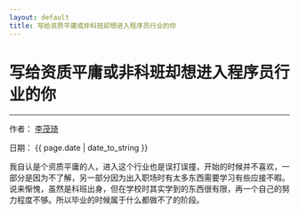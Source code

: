 ```yaml
---
layout: default
title: 写给资质平庸或非科班却想进入程序员行业的你
---
```

# 写给资质平庸或非科班却想进入程序员行业的你

---

作者： [李茂琦](http://blog.limaoqi.com)

日期： {{ page.date | date_to_string }}

我自认是个资质平庸的人，进入这个行业也是误打误撞，开始的时候并不喜欢，一部分是因为不了解，另一部分因为出入职场时有太多东西需要学习有些应接不暇。说来惭愧，虽然是科班出身，但在学校时其实学到的东西很有限，再一个自己的努力程度不够。所以毕业的时候属于什么都做不了的阶段。